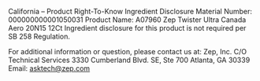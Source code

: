 
 
 
California – Product Right-To-Know Ingredient Disclosure 
Material Number: 000000000001050031 
Product Name: A07960 Zep Twister Ultra Canada Aero 20N15 12Ct 
Ingredient disclosure for this product is not required per SB 258 Regulation. 
 
For additional information or question, please contact us at: 
Zep, Inc. 
C/O Technical Services 
3330 Cumberland Blvd. SE, Ste 700 
Atlanta, GA 30339 
Email: asktech@zep.com 
 
 
 
 

